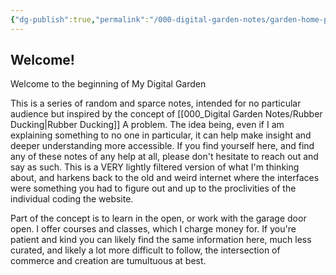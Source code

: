```yaml
---
{"dg-publish":true,"permalink":"/000-digital-garden-notes/garden-home-page/","tags":["gardenEntry"]}
---
```


## Welcome! 

Welcome to the beginning of My Digital Garden

This is a series of random and sparce notes, intended for no particular audience but inspired by the concept of [[000_Digital Garden Notes/Rubber Ducking\|Rubber Ducking]] A problem. The idea being, even if I am explaining something to no one in particular, it can help make insight and deeper understanding more accessible.  If you find yourself here, and find any of these notes of any help at all, please don't hesitate to reach out and say as such.  This is a VERY lightly filtered version of what I'm thinking about, and harkens back to the old and weird internet where the interfaces were something you had to figure out and up to the proclivities of the individual coding the website. 

Part of the concept is to learn in the open, or work with the garage door open.  I offer courses and classes,  which I charge money for. If you're patient and kind you can likely find the same information here, much less curated, and likely a lot more difficult to follow, the intersection of commerce and creation are tumultuous at best.  
 